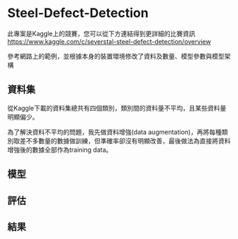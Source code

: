 # Steel-Defect-Detection

此專案是Kaggle上的競賽，您可以從下方連結得到更詳細的比賽資訊  
https://www.kaggle.com/c/severstal-steel-defect-detection/overview

參考網路上的範例，並根據本身的裝置環境修改了資料及數量、模型參數與模型架構

## 資料集
從Kaggle下載的資料集總共有四個類別，類別間的資料量不平均，且某些資料量明顯偏少。  

為了解決資料不平均的問題，我先做資料增強(data augmentation)，再將每種類別取差不多數量的數據做訓練，但準確率卻沒有明顯改善，最後做法為直接將資料增強後的數據全部作為training data。

## 模型

## 評估

## 結果

